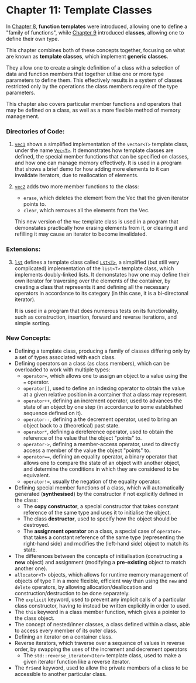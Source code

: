 # Chapter 11: Template Classes
In [Chapter 8](../8_GenericFunctions), **function templates** were introduced, allowing one to define a "family of functions", while [Chapter 9](../9_Classes) introduced **classes**, allowing one to define their own type.

This chapter combines both of these concepts together, focusing on what are known as **template classes**, which implement **generic classes**. 

They allow one to create a single definition of a class with a selection of data and function members that together utilise one or more type parameters to define them. This effectively results in a system of classes restricted only by the operations the class members require of the type parameters.

This chapter also covers particular member functions and operators that may be defined on a class, as well as a more flexible method of memory management.
### Directories of Code:
1) [`vec1`](vec1) shows a simplified implementation of the `vector<T>` template class, under the name [`Vec<T>`](vec1/Vec.h). It demonstrates how template classes are defined, the special member functions that can be specified on classes, and how one can manage memory effectively. It is used in a program that shows a brief demo for how adding more elements to it can invalidate iterators, due to reallocation of elements.
2) [`vec2`](vec2) adds two more member functions to the class: 
    * `erase`, which deletes the element from the Vec that the given iterator points to.
    * `clear`, which removes all the elements from the Vec.

   This new version of the `Vec` template class is used in a program that demonstates practically how erasing elements from it, or clearing it and         refilling it may cause an iterator to become invalidated.
### Extensions:
3) [`lst`](lst) defines a template class called [`Lst<T>`](lst/Lst.h), a simplified (but still very complicated) implementation of the `list<T>` template class, which implements doubly-linked lists. It demonstates how one may define their own iterator for traversing over the elements of the container, by creating a class that represents it and defining all the necessary operators in accordance to its category (in this case, it is a bi-directonal iterator).
   
   It is used in a program that does numerous tests on its functionality, such as construction, insertion, forward and reverse iterations, and simple sorting.

### New Concepts:
* Defining a template class, producing a family of classes differing only by a set of types associated with each class.
* Defining operators on a class (as class members), which can be overloaded to work with multiple types:
    * `operator=`, which allows one to assign an object to a value using the `=` operator.
    * `operator[]`, used to define an indexing operator to obtain the value at a given relative position in a container that a class may represent.
    * `operator++`, defining an increment operator, used to advances the state of an object by one step (in accordance to some established sequence defined on it).
    * `operator--`, defining a the decrement operator, used to bring an object back to a (theoretical) past state.
    * `operator*`, defining a dereference operator, used to obtain the reference of the value that the object "points" to.
    * `operator->`, defining a member-access operator, used to directly access a member of the value the object "points" to.
    * `operator==`, defining an equality operator, a binary operator that allows one to compare the state of an object with another object, and determine the conditions in which they are considered to be equivalent.
    * `operator!=`, usually the negation of the equality operator.
* Defining special member functions of a class, which will automatically generated (**synthesised**) by the constructor if not explicitly defined in the class:
    * The **copy constructor**, a special constructor that takes constant reference of the same type and uses it to initialise the object.
    * The class **destructor**, used to specify how the object should be destroyed.
    * The **assignment operator** on a class, a special case of `operator=` that takes a constant reference of the same type (representing the right-hand side) and modifies the (left-hand side) object to match its state.
* The differences between the concepts of initialisation (constructing a **new** object) and assignment (modifying a **pre-existing** object to match another one).
* `allocator<T>` objects, which allows for runtime memory management of objects of type `T` in a more flexible, efficient way than using the `new` and `delete` operators, by allowing allocation/deallocation and construction/destruction to be done separately.
* The `explicit` keyword, used to prevent any implicit calls of a particular class constructor, having to instead be written explicitly in order to used.
* The `this` keyword in a class member function, which gives a pointer to the class object.
* The concept of nested/inner classes, a class defined within a class, able to access every member of its outer class.
* Defining an iterator on a container class.
* Reverse iterators, which traverse over a sequence of values in reverse order, by swapping the uses of the increment and decrement operators
   *  The `std::reverse_iterator<Iter>` template class, used to make a given iterator function like a reverse iterator.
* The `friend` keyword, used to allow the private members of a class to be accessible to another particular class.
